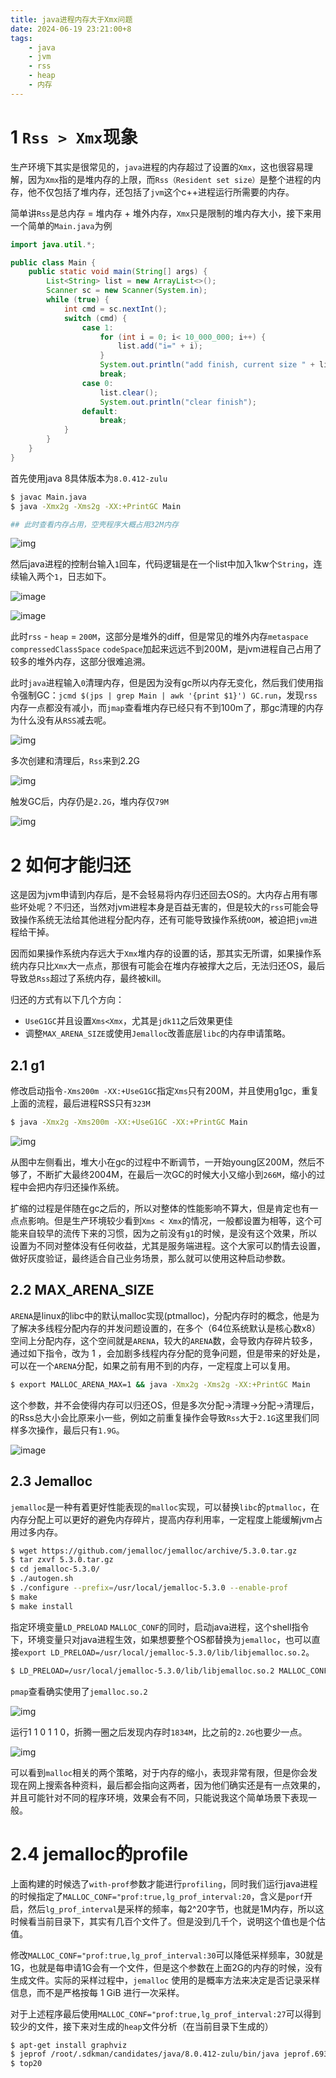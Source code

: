 ```yaml
---
title: java进程内存大于Xmx问题
date: 2024-06-19 23:21:00+8
tags:
    - java
    - jvm
    - rss
    - heap
    - 内存
---
```

# 1 `Rss > Xmx`现象
生产环境下其实是很常见的，`java`进程的内存超过了设置的`Xmx`，这也很容易理解，因为`Xmx`指的是堆内存的上限，而`Rss（Resident set size）`是整个进程的内存，他不仅包括了堆内存，还包括了`jvm`这个c++进程运行所需要的内存。

简单讲`Rss`是总内存 = 堆内存 + 堆外内存，`Xmx`只是限制的堆内存大小，接下来用一个简单的`Main.java`为例
```java :Main.java
import java.util.*;

public class Main {
    public static void main(String[] args) {
        List<String> list = new ArrayList<>();
        Scanner sc = new Scanner(System.in);
        while (true) {
            int cmd = sc.nextInt();
            switch (cmd) {
                case 1:
                    for (int i = 0; i< 10_000_000; i++) {
                        list.add("i=" + i);
                    }
                    System.out.println("add finish, current size " + list.size());
                    break;
                case 0:
                    list.clear();
                    System.out.println("clear finish");
                default:
                    break;
            }
        }
    }
}
```
首先使用java 8具体版本为`8.0.412-zulu`
```bash
$ javac Main.java
$ java -Xmx2g -Xms2g -XX:+PrintGC Main

## 此时查看内存占用，空壳程序大概占用32M内存
```
![img](https://i.imgur.com/VqTKEph.png)

然后java进程的控制台输入`1`回车，代码逻辑是在一个list中加入1kw个`String`，连续输入两个`1`，日志如下。

![image](https://i.imgur.com/IsFssQX.png)

![image](https://i.imgur.com/SSH9WJh.png)

此时`rss` - `heap` = `200M`，这部分是堆外的diff，但是常见的堆外内存`metaspace` `compressedClassSpace` `codeSpace`加起来远远不到200M，是jvm进程自己占用了较多的堆外内存，这部分很难追溯。

此时`java`进程输入`0`清理内存，但是因为没有gc所以内存无变化，然后我们使用指令强制GC：`jcmd $(jps | grep Main | awk '{print $1}') GC.run`，发现`rss`内存一点都没有减小，而`jmap`查看堆内存已经只有不到100m了，那gc清理的内存为什么没有从`RSS`减去呢。

![img](https://i.imgur.com/mbOhf9Z.gif)

多次创建和清理后，`Rss`来到2.2G

![img](https://i.imgur.com/A9R1MYI.png)

触发GC后，内存仍是`2.2G`，堆内存仅`79M`

![img](https://i.imgur.com/JIOAZVh.png)

# 2 如何才能归还
这是因为jvm申请到内存后，是不会轻易将内存归还回去OS的。大内存占用有哪些坏处呢？不归还，当然对jvm进程本身是百益无害的，但是较大的`rss`可能会导致操作系统无法给其他进程分配内存，还有可能导致操作系统`OOM`，被迫把`jvm`进程给干掉。

因而如果操作系统内存远大于`Xmx`堆内存的设置的话，那其实无所谓，如果操作系统内存只比`Xmx`大一点点，那很有可能会在堆内存被撑大之后，无法归还OS，最后导致总`Rss`超过了系统内存，最终被kill。

归还的方式有以下几个方向：
- `UseG1GC`并且设置`Xms<Xmx`，尤其是`jdk11`之后效果更佳
- 调整`MAX_ARENA_SIZE`或使用`Jemalloc`改善底层`libc`的内存申请策略。

## 2.1 g1
修改启动指令`-Xms200m -XX:+UseG1GC`指定`Xms`只有200M，并且使用g1gc，重复上面的流程，最后进程RSS只有`323M`
```bash
$ java -Xmx2g -Xms200m -XX:+UseG1GC -XX:+PrintGC Main
```
![img](https://i.imgur.com/tb1kHdS.gif)

从图中左侧看出，堆大小在gc的过程中不断调节，一开始young区200M，然后不够了，不断扩大最终2004M，在最后一次GC的时候大小又缩小到`266M`，缩小的过程中会把内存归还操作系统。

扩缩的过程是伴随在gc之后的，所以对整体的性能影响不算大，但是肯定也有一点点影响。但是生产环境较少看到`Xms < Xmx`的情况，一般都设置为相等，这个可能来自较早的流传下来的习惯，因为之前没有`g1`的时候，是没有这个效果，所以设置为不同对整体没有任何收益，尤其是服务端进程。这个大家可以酌情去设置，做好灰度验证，最终适合自己业务场景，那么就可以使用这种启动参数。
## 2.2 MAX_ARENA_SIZE
`ARENA`是linux的libc中的默认malloc实现(ptmalloc)，分配内存时的概念，他是为了解决多线程分配内存的并发问题设置的，在多个（64位系统默认是核心数x8）空间上分配内存，这个空间就是`ARENA`，较大的`ARENA`数，会导致内存碎片较多，通过如下指令，改为 1 ，会加剧多线程内存分配的竞争问题，但是带来的好处是，可以在一个`ARENA`分配，如果之前有用不到的内存，一定程度上可以复用。
```bash
$ export MALLOC_ARENA_MAX=1 && java -Xmx2g -Xms2g -XX:+PrintGC Main
```
这个参数，并不会使得内存可以归还OS，但是多次分配->清理->分配->清理后，的Rss总大小会比原来小一些，例如之前重复操作会导致`Rss`大于`2.1G`这里我们同样多次操作，最后只有`1.9G`。

![image](https://i.imgur.com/qSKFFC4.png)

## 2.3 Jemalloc
`jemalloc`是一种有着更好性能表现的`malloc`实现，可以替换`libc`的`ptmalloc`，在内存分配上可以更好的避免内存碎片，提高内存利用率，一定程度上能缓解jvm占用过多内存。

```bash {5}
$ wget https://github.com/jemalloc/jemalloc/archive/5.3.0.tar.gz
$ tar zxvf 5.3.0.tar.gz
$ cd jemalloc-5.3.0/
$ ./autogen.sh
$ ./configure --prefix=/usr/local/jemalloc-5.3.0 --enable-prof
$ make
$ make install
```
指定环境变量`LD_PRELOAD` `MALLOC_CONF`的同时，启动java进程，这个shell指令下，环境变量只对java进程生效，如果想要整个OS都替换为`jemalloc`，也可以直接`export LD_PRELOAD=/usr/local/jemalloc-5.3.0/lib/libjemalloc.so.2`。
```bash
$ LD_PRELOAD=/usr/local/jemalloc-5.3.0/lib/libjemalloc.so.2 MALLOC_CONF="prof:true,lg_prof_interval:20" java Main
```
`pmap`查看确实使用了`jemalloc.so.2`

![img](https://i.imgur.com/hhwM3dm.png)

运行1 1 0 1 1 0，折腾一圈之后发现内存时`1834M`，比之前的`2.2G`也要少一点。

![img](https://i.imgur.com/z6HaZKy.png)

可以看到`malloc`相关的两个策略，对于内存的缩小，表现非常有限，但是你会发现在网上搜索各种资料，最后都会指向这两者，因为他们确实还是有一点效果的，并且可能针对不同的程序环境，效果会有不同，只能说我这个简单场景下表现一般。

# 2.4 jemalloc的profile
上面构建的时候选了`with-prof`参数才能进行`profiling`，同时我们运行java进程的时候指定了`MALLOC_CONF="prof:true,lg_prof_interval:20`，含义是`porf`开启，然后`lg_prof_interval`是采样的频率，每2^20字节，也就是1M内存，所以这时候看当前目录下，其实有几百个文件了。但是没到几千个，说明这个值也是个估值。

修改`MALLOC_CONF="prof:true,lg_prof_interval:30`可以降低采样频率，30就是1G，也就是每申请1G会有一个文件，但是这个参数在上面2G的内存的时候，没有生成文件。实际的采样过程中，`jemalloc` 使用的是概率方法来决定是否记录采样信息，而不是严格按每 1 GiB 进行一次采样。

对于上述程序最后使用`MALLOC_CONF="prof:true,lg_prof_interval:27`可以得到较少的文件，接下来对生成的`heap`文件分析（在当前目录下生成的）
```bash
$ apt-get install graphviz
$ jeprof /root/.sdkman/candidates/java/8.0.412-zulu/bin/java jeprof.69365.0.i0.heap
$ top20
```